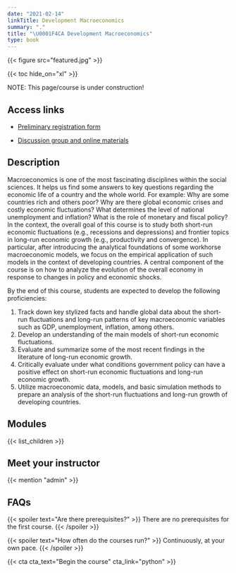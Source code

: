 ```yaml
---
date: "2021-02-14"
linkTitle: Development Macroeconomics
summary: "."
title: "\U0001F4CA Development Macroeconomics"
type: book
---
```


{{< figure src="featured.jpg" >}}

{{< toc hide_on="xl" >}}

NOTE: This page/course is under construction!


## Access links

- [Preliminary registration form](https://forms.gle/4vQgh8AptKAWuLqWA)

- [Discussion group and online materials](https://www.facebook.com/groups/devmacro/)


## Description

Macroeconomics is one of the most fascinating disciplines within the social sciences. It helps us find some answers to key questions regarding the economic life of a country and the whole world. For example: Why are some countries rich and others poor? Why are there global economic crises and costly economic fluctuations? What determines the level of national unemployment and inflation? What is the role of monetary and fiscal policy? In the context, the overall goal of this course is to study both short-run economic fluctuations (e.g., recessions and depressions) and frontier topics in long-run economic growth (e.g., productivity and convergence). In particular, after introducing the analytical foundations of some workhorse macroeconomic models, we focus on the empirical application of such models in the context of developing countries. A central component of the course is on how to analyze the evolution of the overall economy in response to changes in policy and economic shocks.

By the end of this course, students are expected to develop the following proficiencies:

1. Track down key stylized facts and handle global data about the short-run fluctuations and long-run patterns of key macroeconomic variables such as GDP, unemployment, inflation, among others.
2. Develop an understanding of the main models of short-run economic fluctuations. 
3. Evaluate and summarize some of the most recent findings in the literature of long-run economic growth.
4. Critically evaluate under what conditions government policy can have a positive effect on short-run economic fluctuations and long-run economic growth.
5. Utilize macroeconomic data, models, and basic simulation methods to prepare an analysis of the short-run fluctuations and long-run growth of developing countries. 

## Modules

{{< list_children >}}

## Meet your instructor

{{< mention "admin" >}}

## FAQs

{{< spoiler text="Are there prerequisites?" >}}
There are no prerequisites for the first course.
{{< /spoiler >}}

{{< spoiler text="How often do the courses run?" >}}
Continuously, at your own pace.
{{< /spoiler >}}

{{< cta cta_text="Begin the course" cta_link="python" >}}
